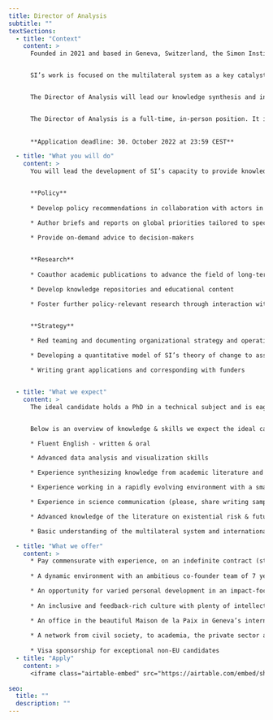 ```yaml
---
title: Director of Analysis
subtitle: ""
textSections:
  - title: "Context"
    content: >
      Founded in 2021 and based in Geneva, Switzerland, the Simon Institute for Longterm Governance (SI) works to support the governance of emerging technologies and existential risks, building on Herbert Simon's vision of future-proof policymaking processes. Operating at the interface of science and policy, SI synthesizes research and connects thought leaders to decision-makers. 


      SI’s work is focused on the multilateral system as a key catalyst for global cooperation, which is necessary for humanity to flourish sustainably. Being embedded in international Geneva and the wider Swiss foreign policy community, SI supports Switzerland in its role as the global hub driving a scientific multilateralism focused on furthering universal values.


      The Director of Analysis will lead our knowledge synthesis and information product development. This role is a mix of applied research, on-demand policy brief writing, development of online resources, and strategic analysis to help policymakers understand global priorities and support researchers in their understanding of policymaking. Together with the founders and the incoming team, you will produce educational content, knowledge repositories and further organizational strategy.


      The Director of Analysis is a full-time, in-person position. It is one of 3-4 roles that we expect to hire for until the end of 2022. As such, it will play a key role in defining the organization’s culture and processes as we grow.
      
      
      **Application deadline: 30. October 2022 at 23:59 CEST**

  - title: "What you will do"
    content: >
      You will lead the development of SI’s capacity to provide knowledge to our collaborators, for example on artificial intelligence, synthetic biology, policymaking, the multilateral system, global catastrophic risks and how to govern with concern for future generations.


      **Policy**
      
      * Develop policy recommendations in collaboration with actors in SI’s ecosystem

      * Author briefs and reports on global priorities tailored to specific actors in the UN system

      * Provide on-demand advice to decision-makers
      

      **Research**
      
      * Coauthor academic publications to advance the field of long-term governance

      * Develop knowledge repositories and educational content

      * Foster further policy-relevant research through interaction with SI’s academic partners


      **Strategy**
      
      * Red teaming and documenting organizational strategy and operations

      * Developing a quantitative model of SI’s theory of change to assist with monitoring, evaluation and learning

      * Writing grant applications and corresponding with funders


  - title: "What we expect"
    content: >
      The ideal candidate holds a PhD in a technical subject and is eager to learn and develop themselves. You will have to be willing to move to Geneva, as we do not yet have the capacity for continuous remote work. We expect you to be motivated to stay at the organization for at least 3 years while it grows into a mature organization. As SI is young, you will have to show a lot of initiative and be willing to lean into stress to resolve conflicts. 


      Below is an overview of knowledge & skills we expect the ideal candidate to have. These aren’t necessary conditions. **As this is our first hiring round, we are not highly confident in our ability to predict the profile of the perfect candidate. We encourage anyone who can handle the responsibilities outlined above to apply.**

      * Fluent English - written & oral

      * Advanced data analysis and visualization skills

      * Experience synthesizing knowledge from academic literature and expert interviews for a policy audience

      * Experience working in a rapidly evolving environment with a small team (bonus: leadership experience)

      * Experience in science communication (please, share writing samples)

      * Advanced knowledge of the literature on existential risk & future generations

      * Basic understanding of the multilateral system and international affairs

  - title: "What we offer"
    content: >
      * Pay commensurate with experience, on an indefinite contract (starting at CHF 90’000-120’000/year - negotiable)
      
      * A dynamic environment with an ambitious co-founder team of 7 years

      * An opportunity for varied personal development in an impact-focused organization
      
      * An inclusive and feedback-rich culture with plenty of intellectual stimulation

      * An office in the beautiful Maison de la Paix in Geneva’s international district
      
      * A network from civil society, to academia, the private sector and governments
      
      * Visa sponsorship for exceptional non-EU candidates
  - title: "Apply"
    content: >
      <iframe class="airtable-embed" src="https://airtable.com/embed/shrmrPRmaSylt2ljL?backgroundColor=green" frameborder="0" onmousewheel="" width="100%" height="533" style="background: transparent; border: 1px solid #ccc;"></iframe>
    
seo:
  title: ""
  description: ""
---
```


